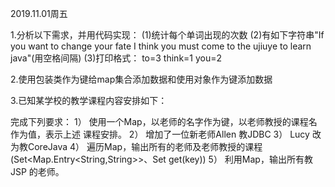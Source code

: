 2019.11.01周五

1.分析以下需求，并用代码实现：
(1)统计每个单词出现的次数
(2)有如下字符串"If you want to change your fate I think you must come to the ujiuye to learn java"(用空格间隔)
(3)打印格式：
to=3
think=1
you=2

2.使用包装类作为键给map集合添加数据和使用对象作为键添加数据

3.已知某学校的教学课程内容安排如下： 

完成下列要求：
1） 使用一个Map，以老师的名字作为键，以老师教授的课程名作为值，表示上述
课程安排。
2） 增加了一位新老师Allen 教JDBC
3） Lucy 改为教CoreJava 
4） 遍历Map，输出所有的老师及老师教授的课程(Set<Map.Entry<String,String>>、Set<String> get(key))
5） 利用Map，输出所有教JSP 的老师。